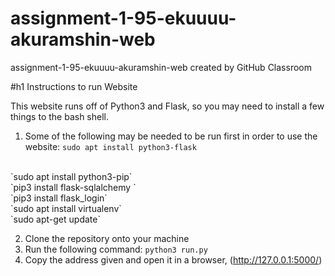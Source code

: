 # assignment-1-95-ekuuuu-akuramshin-web
assignment-1-95-ekuuuu-akuramshin-web created by GitHub Classroom

#h1 Instructions to run Website

This website runs off of Python3 and Flask, so you may need to install a few things to the bash shell.

1. Some of the following may be needed to be run first in order to use the website:
`sudo apt install python3-flask`
<br />
`sudo apt install python3-pip`
<br />
`pip3 install flask-sqlalchemy `
<br />
`pip3 install flask_login`
<br />
`sudo apt install virtualenv`
<br />
`sudo apt-get update`

2. Clone the repository onto your machine
3. Run the following command: `python3 run.py`
4. Copy the address given and open it in a browser, (http://127.0.0.1:5000/)
